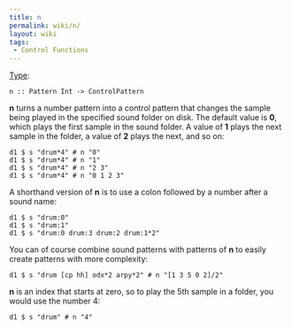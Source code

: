 ```yaml
---
title: n
permalink: wiki/n/
layout: wiki
tags:
 - Control Functions
---
```


[Type](/wiki/Type_signature "wikilink"):

    n :: Pattern Int -> ControlPattern

**n** turns a number pattern into a control pattern that changes the
sample being played in the specified sound folder on disk. The default
value is **0**, which plays the first sample in the sound folder. A
value of **1** plays the next sample in the folder, a value of **2**
plays the next, and so on:

    d1 $ s "drum*4" # n "0"
    d1 $ s "drum*4" # n "1"
    d1 $ s "drum*4" # n "2 3"
    d1 $ s "drum*4" # n "0 1 2 3"

A shorthand version of **n** is to use a colon followed by a number
after a sound name:

    d1 $ s "drum:0"
    d1 $ s "drum:1"
    d1 $ s "drum:0 drum:3 drum:2 drum:1*2"

You can of course combine sound patterns with patterns of **n** to
easily create patterns with more complexity:

    d1 $ s "drum [cp hh] odx*2 arpy*2" # n "[1 3 5 0 2]/2"

**n** is an index that starts at zero, so to play the 5th sample in a
folder, you would use the number 4:

    d1 $ s "drum" # n "4"
